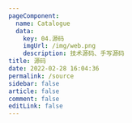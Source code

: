 ```yaml
---
pageComponent: 
  name: Catalogue
  data: 
    key: 04.源码
    imgUrl: /img/web.png
    description: 技术源码、手写源码
title: 源码
date: 2022-02-28 16:04:36
permalink: /source
sidebar: false
article: false
comment: false
editLink: false
---
```

